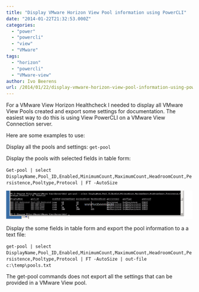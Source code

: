 ```yaml
---
title: "Display VMware Horizon View Pool information using PowerCLI"
date: "2014-01-22T21:32:53.000Z"
categories: 
  - "power"
  - "powercli"
  - "view"
  - "VMware"
tags: 
  - "horizon"
  - "powercli"
  - "VMware-view"
author: Ivo Beerens
url: /2014/01/22/display-vmware-horizon-view-pool-information-using-powercli/
---
```


For a VMware View Horizon Healthcheck I needed to display all VMware View Pools created and export some settings for documentation. The easiest way to do this is using View PowerCLI on a VMware View Connection server.

Here are some examples to use:

Display all the pools and settings: `get-pool`

Display the pools with selected fields in table form:

`Get-pool | select DisplayName,Pool_ID,Enabled,MinimumCount,MaximumCount,HeadroomCount,Persistence,Pooltype,Protocol | FT -AutoSize`

[![image](images/image_thumb1.png "image")](images/image1.png)

Display the some fields in table form and export the pool information to a a text file:

`get-pool | select DisplayName,Pool_ID,Enabled,MinimumCount,MaximumCount,HeadroomCount,Persistence,Pooltype,Protocol | FT -AutoSize | out-file c:\temp\pools.txt`

The get-pool commands does not export all the settings that can be provided in a VMware View pool.